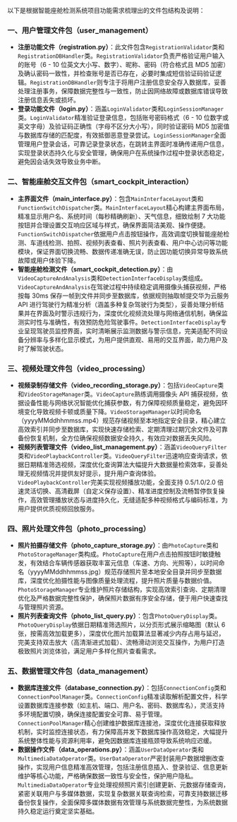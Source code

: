 以下是根据智能座舱检测系统项目功能需求梳理出的文件包结构及说明：

### 一、用户管理文件包（user_management）
- **注册功能文件（registration.py）**：此文件包含`RegistrationValidator`类和`RegistrationDBHandler`类。`RegistrationValidator`负责严格验证用户输入的账号（6 - 10 位英文大小写、数字）、昵称、密码（符合格式且 MD5 加密）及确认密码一致性，并检查账号是否已存在，必要时集成短信验证码验证逻辑。`RegistrationDBHandler`则专注于将用户注册信息安全存入数据库，妥善处理注册事务，保障数据完整性与一致性，防止因网络故障或数据库错误导致注册信息丢失或损坏。
- **登录功能文件（login.py）**：涵盖`LoginValidator`类和`LoginSessionManager`类。`LoginValidator`精准验证登录信息，包括账号密码格式（6 - 10 位数字或英文字母）及验证码正确性（字母不区分大小写），同时验证密码 MD5 加密值与数据库存储的匹配度，有效抵御恶意登录尝试。`LoginSessionManager`全面管理用户登录会话，可靠记录登录状态，在跳转主界面时准确传递用户信息，实现登录状态持久化与安全管理，确保用户在系统操作过程中登录状态稳定，避免因会话失效导致业务中断。

### 二、智能座舱交互文件包（smart_cockpit_interaction）
- **主界面文件（main_interface.py）**：包含`MainInterfaceLayout`类和`FunctionSwitchDispatcher`类。`MainInterfaceLayout`精心构建主界面布局，精准显示用户名、系统时间（每秒精确刷新）、天气信息，细致绘制 7 大功能按钮并合理设置交互响应区域与样式，确保界面简洁美观、操作便捷。`FunctionSwitchDispatcher`依据用户点击按钮操作，高效调度切换智能座舱检测、车道线检测、拍照、视频列表查看、照片列表查看、用户中心访问等功能模块，保证界面切换流畅、数据传递准确无误，防止因功能切换异常导致系统故障或用户体验下降。
- **智能座舱检测文件（smart_cockpit_detection.py）**：由`VideoCaptureAndAnalysis`类和`DetectionInterfaceDisplay`类组成。`VideoCaptureAndAnalysis`在驾驶过程中持续稳定调用摄像头捕获视频，严格按每 30ms 保存一帧到文件并同步至数据库，依据规则抽取帧提交华为云服务 API 进行驾驶行为精准分析（涵盖多种复杂驾驶行为类型），妥善处理分析结果并在界面及时警示违规行为，深度优化视频流处理与网络通信机制，确保监测实时性与准确性，有效预防危险驾驶事件。`DetectionInterfaceDisplay`专业呈现驾驶员监控界面，实时清晰展示监测数据与警示信息，完美适配不同设备分辨率与多样化显示模式，为用户提供直观、易用的交互界面，助力用户及时了解驾驶状态。

### 三、视频处理文件包（video_processing）
- **视频录制存储文件（video_recording_storage.py）**：包括`VideoCapture`类和`VideoStorageManager`类。`VideoCapture`熟练调用摄像头 API 捕获视频，依据设备性能与网络状况智能优化捕获参数，有力保障视频质量稳定，避免因环境变化导致视频卡顿或质量下降。`VideoStorageManager`以时间命名（yyyyMMddhhmmss.mp4）规范存储视频至本地指定安全目录，精心建立高效索引并同步至数据库，实现快速存储检索、定期清理过期冗余文件及可靠备份恢复机制，全方位确保视频数据安全持久，有效应对数据丢失风险。
- **视频列表管理文件（video_list_management.py）**：涵盖`VideoQueryFilter`类和`VideoPlaybackController`类。`VideoQueryFilter`迅速响应查询请求，依据日期精准筛选视频，深度优化查询算法大幅提升大数据量检索效率，妥善处理无视频情况并提供友好提示，提升用户查询体验。`VideoPlaybackController`完美实现视频播放功能，全面支持 0.5/1.0/2.0 倍速灵活切换、高清截屏（自定义保存设置）、精准进度控制及流畅暂停恢复操作，高效管理播放状态与进度持久化，无缝适配多种视频格式与编码标准，为用户提供优质视频回放服务。

### 四、照片处理文件包（photo_processing）
- **照片拍摄存储文件（photo_capture_storage.py）**：由`PhotoCapture`类和`PhotoStorageManager`类构成。`PhotoCapture`在用户点击拍照按钮时敏捷触发，有效结合车辆传感器获取丰富元信息（车速、方向、光照等），以时间命名（yyyyMMddhhmmss.jpg）规范存储照片至本地安全目录并同步至数据库，深度优化拍摄性能与图像质量处理流程，提升照片质量与数据价值。`PhotoStorageManager`专业维护照片存储结构，实现高效索引查询、定期清理优化及严格数据完整性保护，确保照片数据有序安全存储，便于用户快速查找与管理照片资源。
- **照片列表查询文件（photo_list_query.py）**：包含`PhotoQueryDisplay`类。`PhotoQueryDisplay`依据日期精准筛选照片，以分页形式展示缩略图（默认 6 张，按需高效加载更多），深度优化图片加载算法显著减少内存占用与延迟，完美支持双击放大（高清渐进式加载）、流畅滑动浏览交互操作，为用户打造极致照片浏览体验，满足用户多样化照片查看需求。

### 五、数据管理文件包（data_management）
- **数据库连接文件（database_connection.py）**：包括`ConnectionConfig`类和`ConnectionPoolManager`类。`ConnectionConfig`精准读取解析配置文件，科学设置数据库连接参数（如主机、端口、用户名、密码、数据库名），灵活支持多环境配置切换，确保连接配置安全可靠、易于管理。`ConnectionPoolManager`精心创建维护数据库连接池，深度优化连接获取释放机制，实时监控连接状态，有力保障高并发下数据库操作高效稳定，大幅提升系统整体性能与资源利用率，避免因数据库连接瓶颈导致系统响应迟缓。
- **数据操作文件（data_operations.py）**：涵盖`UserDataOperator`类和`MultimediaDataOperator`类。`UserDataOperator`严密封装用户数据增删改查操作，实现用户信息精准高效管理，包括注册信息插入、登录验证、信息更新维护等核心功能，严格确保数据一致性与安全性，保护用户隐私。`MultimediaDataOperator`专业处理视频照片索引创建更新、元数据存储查询，紧密关联用户与多媒体数据，实现复杂数据关联查询检索，可靠支持数据迁移备份恢复操作，全面保障多媒体数据有效管理与系统数据完整性，为系统数据持久稳定运行奠定坚实基础。 